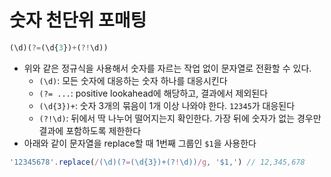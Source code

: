 # 숫자 천단위 포매팅

```js
(\d)(?=(\d{3})+(?!\d))
```

- 위와 같은 정규식을 사용해서 숫자를 자르는 작업 없이 문자열로 전환할 수 있다.
  - `(\d)`: 모든 숫자에 대응하는 숫자 하나를 대응시킨다
  - `(?= ...`: positive lookahead에 해당하고, 결과에서 제외된다
  - `(\d{3})+`: 숫자 3개의 묶음이 1개 이상 나와야 한다. `12345`가 대응된다
  - `(?!\d)`: 뒤에서 딱 나누어 떨어지는지 확인한다. 가장 뒤에 숫자가 없는 경우만 결과에 포함하도록 제한한다
- 아래와 같이 문자열을 replace할 때 1번째 그룹인 `$1`을 사용한다

```js
'12345678'.replace(/(\d)(?=(\d{3})+(?!\d))/g, '$1,') // 12,345,678
```

